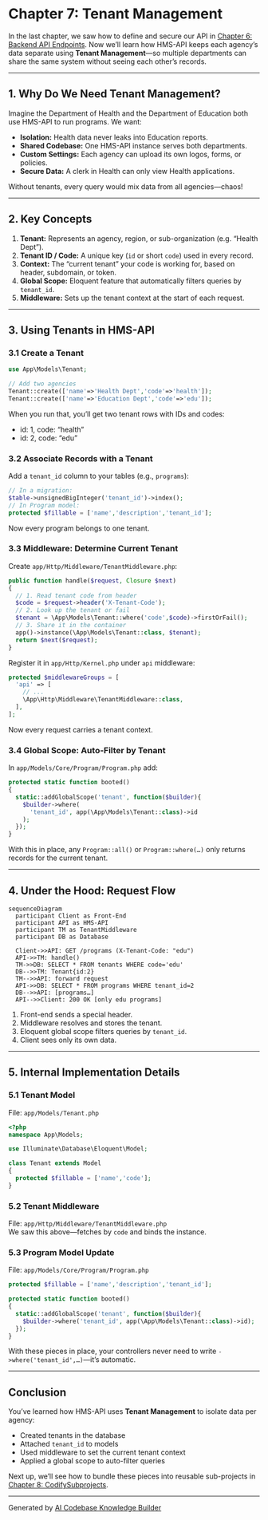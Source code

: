 # Chapter 7: Tenant Management

In the last chapter, we saw how to define and secure our API in [Chapter 6: Backend API Endpoints](06_backend_api_endpoints_.md). Now we’ll learn how HMS-API keeps each agency’s data separate using **Tenant Management**—so multiple departments can share the same system without seeing each other’s records.

---

## 1. Why Do We Need Tenant Management?

Imagine the Department of Health and the Department of Education both use HMS-API to run programs. We want:

- **Isolation:** Health data never leaks into Education reports.
- **Shared Codebase:** One HMS-API instance serves both departments.
- **Custom Settings:** Each agency can upload its own logos, forms, or policies.
- **Secure Data:** A clerk in Health can only view Health applications.

Without tenants, every query would mix data from all agencies—chaos!

---

## 2. Key Concepts

1. **Tenant:** Represents an agency, region, or sub-organization (e.g. “Health Dept”).  
2. **Tenant ID / Code:** A unique key (`id` or short `code`) used in every record.  
3. **Context:** The “current tenant” your code is working for, based on header, subdomain, or token.  
4. **Global Scope:** Eloquent feature that automatically filters queries by `tenant_id`.  
5. **Middleware:** Sets up the tenant context at the start of each request.

---

## 3. Using Tenants in HMS-API

### 3.1 Create a Tenant

```php
use App\Models\Tenant;

// Add two agencies
Tenant::create(['name'=>'Health Dept','code'=>'health']);
Tenant::create(['name'=>'Education Dept','code'=>'edu']);
```
When you run that, you’ll get two tenant rows with IDs and codes:

- id: 1, code: “health”  
- id: 2, code: “edu”

### 3.2 Associate Records with a Tenant

Add a `tenant_id` column to your tables (e.g., `programs`):

```php
// In a migration:
$table->unsignedBigInteger('tenant_id')->index();
// In Program model:
protected $fillable = ['name','description','tenant_id'];
```
Now every program belongs to one tenant.

### 3.3 Middleware: Determine Current Tenant

Create `app/Http/Middleware/TenantMiddleware.php`:

```php
public function handle($request, Closure $next)
{
  // 1. Read tenant code from header
  $code = $request->header('X-Tenant-Code');
  // 2. Look up the tenant or fail
  $tenant = \App\Models\Tenant::where('code',$code)->firstOrFail();
  // 3. Share it in the container
  app()->instance(\App\Models\Tenant::class, $tenant);
  return $next($request);
}
```
Register it in `app/Http/Kernel.php` under `api` middleware:

```php
protected $middlewareGroups = [
  'api' => [
    // ...
    \App\Http\Middleware\TenantMiddleware::class,
  ],
];
```

Now every request carries a tenant context.

### 3.4 Global Scope: Auto-Filter by Tenant

In `app/Models/Core/Program/Program.php` add:

```php
protected static function booted()
{
  static::addGlobalScope('tenant', function($builder){
    $builder->where(
      'tenant_id', app(\App\Models\Tenant::class)->id
    );
  });
}
```
With this in place, any `Program::all()` or `Program::where(…)` only returns records for the current tenant.

---

## 4. Under the Hood: Request Flow

```mermaid
sequenceDiagram
  participant Client as Front-End
  participant API as HMS-API
  participant TM as TenantMiddleware
  participant DB as Database

  Client->>API: GET /programs (X-Tenant-Code: "edu")
  API->>TM: handle()
  TM->>DB: SELECT * FROM tenants WHERE code='edu'
  DB-->>TM: Tenant{id:2}
  TM-->>API: forward request
  API->>DB: SELECT * FROM programs WHERE tenant_id=2
  DB-->>API: [programs…]
  API-->>Client: 200 OK [only edu programs]
```

1. Front-end sends a special header.  
2. Middleware resolves and stores the tenant.  
3. Eloquent global scope filters queries by `tenant_id`.  
4. Client sees only its own data.

---

## 5. Internal Implementation Details

### 5.1 Tenant Model

File: `app/Models/Tenant.php`

```php
<?php
namespace App\Models;

use Illuminate\Database\Eloquent\Model;

class Tenant extends Model
{
  protected $fillable = ['name','code'];
}
```

### 5.2 Tenant Middleware

File: `app/Http/Middleware/TenantMiddleware.php`  
We saw this above—fetches by `code` and binds the instance.

### 5.3 Program Model Update

File: `app/Models/Core/Program/Program.php`

```php
protected $fillable = ['name','description','tenant_id'];

protected static function booted()
{
  static::addGlobalScope('tenant', function($builder){
    $builder->where('tenant_id', app(\App\Models\Tenant::class)->id);
  });
}
```

With these pieces in place, your controllers never need to write `->where('tenant_id',…)`—it’s automatic.

---

## Conclusion

You’ve learned how HMS-API uses **Tenant Management** to isolate data per agency:

- Created tenants in the database  
- Attached `tenant_id` to models  
- Used middleware to set the current tenant context  
- Applied a global scope to auto-filter queries  

Next up, we’ll see how to bundle these pieces into reusable sub-projects in [Chapter 8: CodifySubprojects](08_codifysubprojects_.md).

---

Generated by [AI Codebase Knowledge Builder](https://github.com/The-Pocket/Tutorial-Codebase-Knowledge)